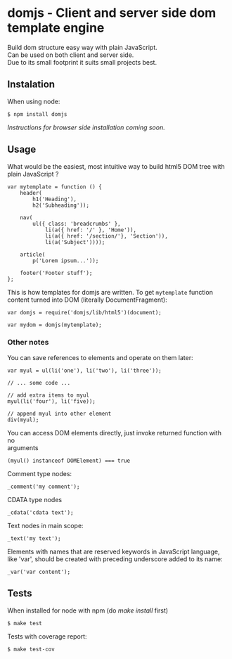 # domjs - Client and server side dom template engine

Build dom structure easy way with plain JavaScript.  
Can be used on both client and server side.  
Due to its small footprint it suits small projects best.

## Instalation

When using node:

	$ npm install domjs

_Instructions for browser side installation coming soon._

## Usage

What would be the easiest, most intuitive way to build html5 DOM tree with  
plain JavaScript ?

	var mytemplate = function () {
		header(
			h1('Heading'),
			h2('Subheading'));

		nav(
			ul({ class: 'breadcrumbs' },
				li(a({ href: '/' }, 'Home')),
				li(a({ href: '/section/'}, 'Section')),
				li(a('Subject'))));

		article(
			p('Lorem ipsum...'));

		footer('Footer stuff');
	};

This is how templates for domjs are written. To get `mytemplate` function  
content turned into DOM (literally DocumentFragment):

	var domjs = require('domjs/lib/html5')(document);

	var mydom = domjs(mytemplate);

### Other notes

You can save references to elements and operate on them later:

	var myul = ul(li('one'), li('two'), li('three'));

	// ... some code ...

	// add extra items to myul
	myul(li('four'), li('five));

	// append myul into other element
	div(myul);

You can access DOM elements directly, just invoke returned function with no  
arguments

	(myul() instanceof DOMElement) === true

Comment type nodes:

	_comment('my comment');

CDATA type nodes

	_cdata('cdata text');

Text nodes in main scope:

	_text('my text');

Elements with names that are reserved keywords in JavaScript language,  
like 'var', should be created with preceding underscore added to its name:

	_var('var content');

## Tests

When installed for node with npm (do _make install_ first)

	$ make test

Tests with coverage report:

	$ make test-cov

